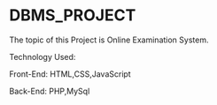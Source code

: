 # DBMS_PROJECT
The topic of this Project is Online Examination System.

Technology Used:

Front-End: HTML,CSS,JavaScript

Back-End: PHP,MySql
